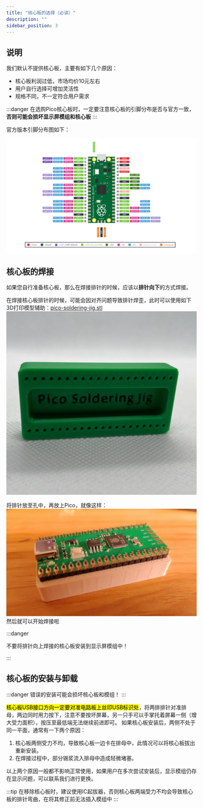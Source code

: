 ```yaml
---
title: "核心板的选择（必读）"
description: ""
sidebar_position: 3
---
```


## 说明

我们默认不提供核心板，主要有如下几个原因：

- 核心板利润过低，市场均价10元左右
- 用户自行选择可增加灵活性
- 规格不同，不一定符合用户需求

:::danger
在选购Pico核心板时，一定要注意核心板的引脚分布是否与官方一致，**否则可能会损坏显示屏模组和核心板**
:::

官方版本引脚分布图如下：

![img](./assets/pico-r3-pinout.png)

## 核心板的焊接

如果您自行准备核心板，那么在焊接排针的时候，应该以**排针向下**的方式焊接。

在焊接核心板排针的时候，可能会因对齐问题导致排针焊歪，此时可以使用如下3D打印模型辅助：[pico-soldering-jig.stl](http://embeddedboys.com/uploads/pico-soldering-jig.stl)
![image](./assets/pico-soldering-jig.webp)

将排针放至孔中，再放上Pico，就像这样：
![image](./assets/pico-on-jig.jpg)
然后就可以开始焊接啦

:::danger

不要将排针向上焊接的核心板安装到显示屏模组中！

:::

## 核心板的安装与卸载

:::danger
错误的安装可能会损坏核心板和模组！
:::

<mark>核心板USB接口方向一定要对准电路板上丝印USB标识处</mark>，将两排排针对准排母，两边同时用力按下，注意不要按坏屏幕，另一只手可以手掌托着屏幕一侧（增大受力面积），按压至最低端无法继续前进即可。 如果核心板安装后，两侧不处于同一平面，通常有一下两个原因：

1. 核心板两侧受力不均，导致核心板一边卡在排母中，此情况可以将核心板拔出重新安装。
2. 在焊接过程中，部分锡浆流入排母中造成轻微堵塞。

以上两个原因一般都不影响正常使用，如果用户在多次尝试安装后，显示模组仍存在显示问题，可以联系我们进行更换。

:::tip
在移除核心板时，建议使用IC起拔器，否则核心板两端受力不均会导致核心板的排针弯曲，在将其修正前无法插入模组中
:::